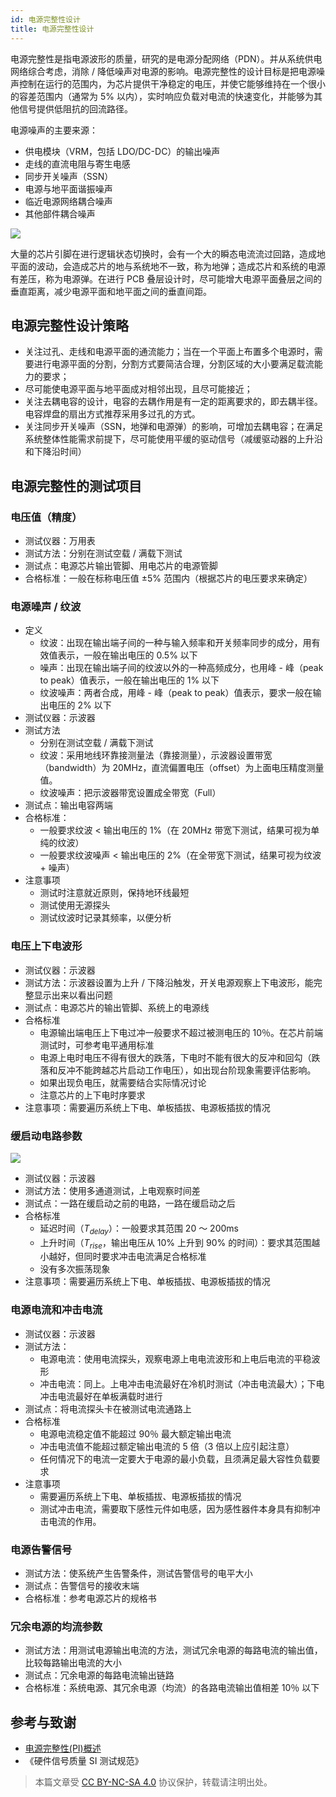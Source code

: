 ```yaml
---
id: 电源完整性设计
title: 电源完整性设计
---
```


电源完整性是指电源波形的质量，研究的是电源分配网络（PDN）。并从系统供电网络综合考虑，消除 / 降低噪声对电源的影响。电源完整性的设计目标是把电源噪声控制在运行的范围内，为芯片提供干净稳定的电压，并使它能够维持在一个很小的容差范围内（通常为 5% 以内），实时响应负载对电流的快速变化，并能够为其他信号提供低阻抗的回流路径。

电源噪声的主要来源：

- 供电模块（VRM，包括 LDO/DC-DC）的输出噪声
- 走线的直流电阻与寄生电感
- 同步开关噪声（SSN）
- 电源与地平面谐振噪声
- 临近电源网络耦合噪声
- 其他部件耦合噪声

![](https://wiki-media-1253965369.cos.ap-guangzhou.myqcloud.com/img/20211220113527.png)

大量的芯片引脚在进行逻辑状态切换时，会有一个大的瞬态电流流过回路，造成地平面的波动，会造成芯片的地与系统地不一致，称为地弹；造成芯片和系统的电源有差压，称为电源弹。在进行 PCB 叠层设计时，尽可能增大电源平面叠层之间的垂直距离，减少电源平面和地平面之间的垂直间距。

## 电源完整性设计策略

- 关注过孔、走线和电源平面的通流能力；当在一个平面上布置多个电源时，需要进行电源平面的分割，分割方式要简洁合理，分割区域的大小要满足载流能力的要求；
- 尽可能使电源平面与地平面成对相邻出现，且尽可能接近；
- 关注去耦电容的设计，电容的去耦作用是有一定的距离要求的，即去耦半径。电容焊盘的扇出方式推荐采用多过孔的方式。
- 关注同步开关噪声（SSN，地弹和电源弹）的影响，可增加去耦电容；在满足系统整体性能需求前提下，尽可能使用平缓的驱动信号（减缓驱动器的上升沿和下降沿时间）

## 电源完整性的测试项目

### 电压值（精度）

- 测试仪器：万用表
- 测试方法：分别在测试空载 / 满载下测试
- 测试点：电源芯片输出管脚、用电芯片的电源管脚
- 合格标准：一般在标称电压值 ±5% 范围内（根据芯片的电压要求来确定）

### 电源噪声 / 纹波

- 定义
    - 纹波：出现在输出端子间的一种与输入频率和开关频率同步的成分，用有效值表示，一般在输出电压的 0.5% 以下
    - 噪声：出现在输出端子间的纹波以外的一种高频成分，也用峰 - 峰（peak to peak）值表示，一般在输出电压的 1% 以下
    - 纹波噪声：两者合成，用峰 - 峰（peak to peak）值表示，要求一般在输出电压的 2% 以下
- 测试仪器：示波器
- 测试方法
    - 分别在测试空载 / 满载下测试
    - 纹波：采用地线环靠接测量法（靠接测量），示波器设置带宽（bandwidth）为 20MHz，直流偏置电压（offset）为上面电压精度测量值。
    - 纹波噪声：把示波器带宽设置成全带宽（Full）
- 测试点：输出电容两端
- 合格标准：
    - 一般要求纹波 < 输出电压的 1%（在 20MHz 带宽下测试，结果可视为单纯的纹波）
    - 一般要求纹波噪声 < 输出电压的 2%（在全带宽下测试，结果可视为纹波 + 噪声）
- 注意事项
    - 测试时注意就近原则，保持地环线最短
    - 测试使用无源探头
    - 测试纹波时记录其频率，以便分析

### 电压上下电波形

- 测试仪器：示波器
- 测试方法：示波器设置为上升 / 下降沿触发，开关电源观察上下电波形，能完整显示出来以看出问题
- 测试点：电源芯片的输出管脚、系统上的电源线
- 合格标准
    - 电源输出端电压上下电过冲一般要求不超过被测电压的 10％。在芯片前端测试时，可参考电平通用标准
    - 电源上电时电压不得有很大的跌落，下电时不能有很大的反冲和回勾（跌落和反冲不能跨越芯片启动工作电压），如出现台阶现象需要评估影响。
    - 如果出现负电压，就需要结合实际情况讨论
    - 注意芯片的上下电时序要求
- 注意事项：需要遍历系统上下电、单板插拔、电源板插拔的情况

### 缓启动电路参数

![](https://wiki-media-1253965369.cos.ap-guangzhou.myqcloud.com/img/20211220112247.png)

- 测试仪器：示波器
- 测试方法：使用多通道测试，上电观察时间差
- 测试点：一路在缓启动之前的电路，一路在缓启动之后
- 合格标准
    - 延迟时间（$T_{delay}$）：一般要求其范围 20 ～ 200ms
    - 上升时间（$T_{rise}$，输出电压从 10% 上升到 90% 的时间）：要求其范围越小越好，但同时要求冲击电流满足合格标准
    - 没有多次振荡现象
- 注意事项：需要遍历系统上下电、单板插拔、电源板插拔的情况

### 电源电流和冲击电流

- 测试仪器：示波器
- 测试方法：
    - 电源电流：使用电流探头，观察电源上电电流波形和上电后电流的平稳波形
    - 冲击电流：同上。上电冲击电流最好在冷机时测试（冲击电流最大）；下电冲击电流最好在单板满载时进行
- 测试点：将电流探头卡在被测试电流通路上
- 合格标准
    - 电源电流稳定值不能超过 90％ 最大额定输出电流
    - 冲击电流值不能超过额定输出电流的 5 倍（3 倍以上应引起注意）
    - 任何情况下的电流一定要大于电源的最小负载，且须满足最大容性负载要求
- 注意事项
    - 需要遍历系统上下电、单板插拔、电源板插拔的情况
    - 测试冲击电流，需要取下感性元件如电感，因为感性器件本身具有抑制冲击电流的作用。

### 电源告警信号

- 测试方法：使系统产生告警条件，测试告警信号的电平大小
- 测试点：告警信号的接收末端
- 合格标准：参考电源芯片的规格书

### 冗余电源的均流参数

- 测试方法：用测试电源输出电流的方法，测试冗余电源的每路电流的输出值，比较每路输出电流的大小
- 测试点：冗余电源的每路电流输出链路
- 合格标准：系统电源、其冗余电源（均流）的各路电流输出值相差 10％ 以下

## 参考与致谢

- [电源完整性(PI)概述](https://blog.csdn.net/weixin_40877615/article/details/93598336)
- 《硬件信号质量 SI 测试规范》

> 本篇文章受 [CC BY-NC-SA 4.0](https://creativecommons.org/licenses/by/4.0/deed.zh) 协议保护，转载请注明出处。


